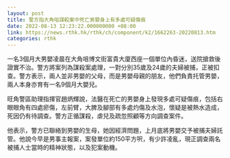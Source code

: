 ```yaml
---
layout: post
title: 警方指大角咀謀殺案中死亡男嬰身上有多處可疑傷痕
date: 2022-08-13 12:23:22.000000000 +08:00
link: https://news.rthk.hk/rthk/ch/component/k2/1662263-20220813.htm
categories: rthk
---
```


一名3個月大男嬰凌晨在大角咀博文街富貴大廈西座一個單位內昏迷，送院搶救後證實不治。警方將案列為謀殺案處理，一對分別35歲及24歲的夫婦被捕，正被扣查。警方表示，兩人並非男嬰的父母，而是男嬰母親的朋友，他們負責托管男嬰，兩人本身亦育有一名9個月大嬰兒。

旺角警區助理指揮官趙炳輝說，法醫在死亡的男嬰身上發現多處可疑傷痕，包括右眼眼角有四處瘀傷，左前臂，大脾及腳部有多處灼傷及水泡，懷疑是被熱水造成，死因仍有待調查。警方正循謀殺，虐兒及疏忽照顧等方向調查案件。

他表示，警方已聯絡到男嬰的生母，她因經濟問題，上月底將男嬰交予被捕夫婦託管。他說今早是男事主報案，案發單位約150平方呎，有少許凌亂，現正調查兩名被捕人士當時的精神狀態，以及犯案動機。

